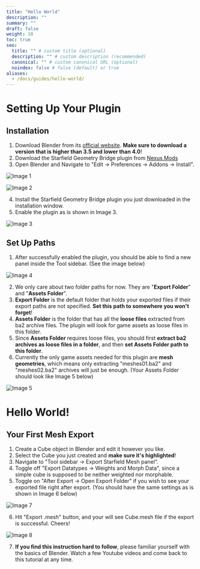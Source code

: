```yaml
---
title: "Hello World"
description: ""
summary: ""
draft: false
weight: 10
toc: true
seo:
  title: "" # custom title (optional)
  description: "" # custom description (recommended)
  canonical: "" # custom canonical URL (optional)
  noindex: false # false (default) or true
aliases:
  - /docs/guides/hello-world/
---
```


# Setting Up Your Plugin

## **Installation**
1. Download Blender from its [official website](https://www.blender.org/). **Make sure to download a version that is higher than 3.5 and lower than 4.0**!
2. Download the Starfield Geometry Bridge plugin from [Nexus Mods](https://www.nexusmods.com/starfield/mods/4360)
3. Open Blender and Navigate to "Edit -> Preferences -> Addons -> Install".

![Image 1](/hello/image1.png)

![Image 2](/hello/image2.png)

4. Install the Starfield Geometry Bridge plugin you just downloaded in the installation window.
5. Enable the plugin as is shown in Image 3.

![Image 3](/hello/image3.png)

## **Set Up Paths**

1. After successfully enabled the plugin, you should be able to find a new panel inside the Tool sidebar. (See the image below)

![Image 4](/hello/image4.png)

2. We only care about two folder paths for now. They are "**Export Folder**" and "**Assets Folder**".
3. **Export Folder** is the default folder that holds your exported files if their export paths are not specified. **Set this path to somewhere you won't forget**!
4. **Assets Folder** is the folder that has all the **loose files** extracted from ba2 archive files. The plugin will look for game assets as loose files in this folder. 
5. Since **Assets Folder** requires loose files, you should first **extract ba2 archives as loose files in a folder**, and then **set Assets Folder path to this folder**.
6. Currently the only game assets needed for this plugin are **mesh geometries**, which means only extracting "meshes01.ba2" and "meshes02.ba2" archives will just be enough. (Your Assets Folder should look like Image 5 below)

![Image 5](/hello/image5.png)


# Hello World!

## **Your First Mesh Export**
1. Create a Cube object in Blender and edit it however you like.
2. Select the Cube you just created and **make sure it's highlighted**!
3. Navigate to "Tool sidebar -> Export Starfield Mesh panel".
4. Toggle off "Export Datatypes -> Weights and Morph Data", since a simple cube is supposed to be neither weighted nor morphable.
5. Toggle on "After Export -> Open Export Folder" if you wish to see your exported file right after export. (You should have the same settings as is shown in Image 6 below)

![Image 7](/hello/image6.png)

6. Hit "Export .mesh" button, and your will see Cube.mesh file if the export is successful. Cheers!

![Image 8](/hello/image7.png)

7. **If you find this instruction hard to follow**, please familiar yourself with the basics of Blender. Watch a few Youtube videos and come back to this tutorial at any time.